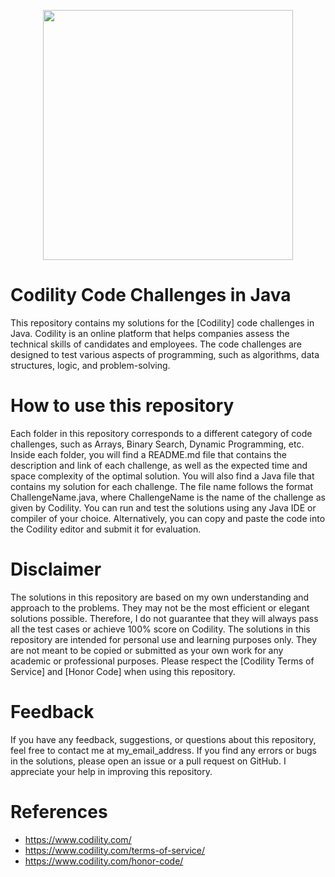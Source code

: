 <p align="center"><a href="https://app.codility.com/programmers/" target="_blank"><img src="https://i.imgur.com/AJGnXlt.jpg" width="400"></a></p>

# Codility Code Challenges in Java

This repository contains my solutions for the [Codility] code challenges in Java. Codility is an online platform that helps companies assess the technical skills of candidates and employees. The code challenges are designed to test various aspects of programming, such as algorithms, data structures, logic, and problem-solving.

# How to use this repository

Each folder in this repository corresponds to a different category of code challenges, such as Arrays, Binary Search, Dynamic Programming, etc.
Inside each folder, you will find a README.md file that contains the description and link of each challenge, as well as the expected time and space complexity of the optimal solution.
You will also find a Java file that contains my solution for each challenge. The file name follows the format ChallengeName.java, where ChallengeName is the name of the challenge as given by Codility.
You can run and test the solutions using any Java IDE or compiler of your choice. Alternatively, you can copy and paste the code into the Codility editor and submit it for evaluation.

# Disclaimer
The solutions in this repository are based on my own understanding and approach to the problems. They may not be the most efficient or elegant solutions possible. Therefore, I do not guarantee that they will always pass all the test cases or achieve 100% score on Codility.
The solutions in this repository are intended for personal use and learning purposes only. They are not meant to be copied or submitted as your own work for any academic or professional purposes. Please respect the [Codility Terms of Service] and [Honor Code] when using this repository.

# Feedback
If you have any feedback, suggestions, or questions about this repository, feel free to contact me at my_email_address.
If you find any errors or bugs in the solutions, please open an issue or a pull request on GitHub. I appreciate your help in improving this repository.
# References
- https://www.codility.com/ 
- https://www.codility.com/terms-of-service/ 
- https://www.codility.com/honor-code/
